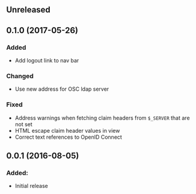 ## Unreleased

## 0.1.0 (2017-05-26)

### Added

- Add logout link to nav bar

### Changed

- Use new address for OSC ldap server

### Fixed

- Address warnings when fetching claim headers from `$_SERVER` that are not set
- HTML escape claim header values in view
- Correct text references to OpenID Connect

## 0.0.1 (2016-08-05)

### Added:

  - Initial release

